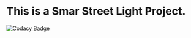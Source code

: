 # This is a Smar Street Light Project.

[![Codacy Badge](https://app.codacy.com/project/badge/Grade/fa69c8578a694844be077ede248ecc83)](https://www.codacy.com/gh/Anant325/M1_projectgoal_-utility-/dashboard?utm_source=github.com&amp;utm_medium=referral&amp;utm_content=Anant325/M1_projectgoal_-utility-&amp;utm_campaign=Badge_Grade)
